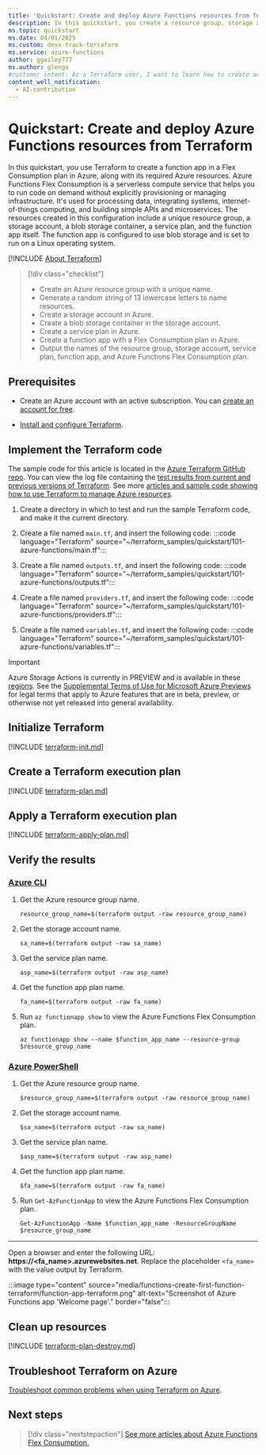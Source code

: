 ```yaml
---
title: 'Quickstart: Create and deploy Azure Functions resources from Terraform'
description: In this quickstart, you create a resource group, storage account, blob storage account, and service plan in Azure for an Azure Functions Flex Consumption plan.
ms.topic: quickstart
ms.date: 04/01/2025
ms.custom: devx-track-terraform
ms.service: azure-functions
author: ggailey777
ms.author: glenga
#customer intent: As a Terraform user, I want to learn how to create an Azure Functions Flex Consumption plan within a defined storage account and blob storage deployment container.
content_well_notification: 
  - AI-contribution
---
```


# Quickstart: Create and deploy Azure Functions resources from Terraform

In this quickstart, you use Terraform to create a function app in a Flex Consumption plan in Azure, along with its required Azure resources. Azure Functions Flex Consumption is a serverless compute service that helps you to run code on demand without explicitly provisioning or managing infrastructure. It's used for processing data, integrating systems, internet-of-things computing, and building simple APIs and microservices. The resources created in this configuration include a unique resource group, a storage account, a blob storage container, a service plan, and the function app itself. The function app is configured to use blob storage and is set to run on a Linux operating system.

[!INCLUDE [About Terraform](~/azure-dev-docs-pr/articles/terraform/includes/abstract.md)]

> [!div class="checklist"]
> * Create an Azure resource group with a unique name.
> * Generate a random string of 13 lowercase letters to name resources.
> * Create a storage account in Azure.
> * Create a blob storage container in the storage account.
> * Create a service plan in Azure.
> * Create a function app with a Flex Consumption plan in Azure.
> * Output the names of the resource group, storage account, service plan, function app, and Azure Functions Flex Consumption plan.

## Prerequisites

- Create an Azure account with an active subscription. You can [create an account for free](https://azure.microsoft.com/free/?WT.mc_id=A261C142F).

- [Install and configure Terraform](/azure/developer/terraform/quickstart-configure).

## Implement the Terraform code

The sample code for this article is located in the [Azure Terraform GitHub repo](https://github.com/Azure/terraform/tree/master/quickstart/101-azure-functions). You can view the log file containing the [test results from current and previous versions of Terraform](https://github.com/Azure/terraform/tree/master/quickstart/101-azure-functions/TestRecord.md). See more [articles and sample code showing how to use Terraform to manage Azure resources](/azure/terraform).

1. Create a directory in which to test and run the sample Terraform code, and make it the current directory.

1. Create a file named `main.tf`, and insert the following code:
    :::code language="Terraform" source="~/terraform_samples/quickstart/101-azure-functions/main.tf":::

1. Create a file named `outputs.tf`, and insert the following code:
    :::code language="Terraform" source="~/terraform_samples/quickstart/101-azure-functions/outputs.tf":::

1. Create a file named `providers.tf`, and insert the following code:
    :::code language="Terraform" source="~/terraform_samples/quickstart/101-azure-functions/providers.tf":::

1. Create a file named `variables.tf`, and insert the following code:
    :::code language="Terraform" source="~/terraform_samples/quickstart/101-azure-functions/variables.tf":::

> [!IMPORTANT]
> Azure Storage Actions is currently in PREVIEW and is available in these [regions](/azure/storage-actions/overview#supported-regions).
> See the [Supplemental Terms of Use for Microsoft Azure Previews](https://azure.microsoft.com/support/legal/preview-supplemental-terms/) for legal terms that apply to Azure features that are in beta, preview, or otherwise not yet released into general availability.

## Initialize Terraform

[!INCLUDE [terraform-init.md](~/azure-dev-docs-pr/articles/terraform/includes/terraform-init.md)]

## Create a Terraform execution plan

[!INCLUDE [terraform-plan.md](~/azure-dev-docs-pr/articles/terraform/includes/terraform-plan.md)]

## Apply a Terraform execution plan

[!INCLUDE [terraform-apply-plan.md](~/azure-dev-docs-pr/articles/terraform/includes/terraform-apply-plan.md)]

## Verify the results

### [Azure CLI](#tab/azure-cli)

1. Get the Azure resource group name.

    ```console
    resource_group_name=$(terraform output -raw resource_group_name)
    ```

1. Get the storage account name.

    ```console
    sa_name=$(terraform output -raw sa_name)
    ```

1. Get the service plan name.

    ```console
    asp_name=$(terraform output -raw asp_name)
    ```

1. Get the function app plan name.

    ```console
    fa_name=$(terraform output -raw fa_name)
    ```

1. Run `az functionapp show` to view the Azure Functions Flex Consumption plan.

    ```azurecli
    az functionapp show --name $function_app_name --resource-group $resource_group_name  
    ```

### [Azure PowerShell](#tab/azure-powershell)

1. Get the Azure resource group name.

    ```console
    $resource_group_name=$(terraform output -raw resource_group_name)
    ```

1. Get the storage account name.

    ```console
    $sa_name=$(terraform output -raw sa_name)
    ```

1. Get the service plan name.

    ```console
    $asp_name=$(terraform output -raw asp_name)
    ```

1. Get the function app plan name.

    ```console
    $fa_name=$(terraform output -raw fa_name)
    ```

1. Run `Get-AzFunctionApp` to view the Azure Functions Flex Consumption plan.

    ```azurepowershell
    Get-AzFunctionApp -Name $function_app_name -ResourceGroupName $resource_group_name 
    ```

---

Open a browser and enter the following URL: **https://<fa_name>.azurewebsites.net**. Replace the placeholder `<fa_name>` with the value output by Terraform.

:::image type="content" source="media/functions-create-first-function-terraform/function-app-terraform.png" alt-text="Screenshot of Azure Functions app 'Welcome page'." border="false":::

## Clean up resources

[!INCLUDE [terraform-plan-destroy.md](~/azure-dev-docs-pr/articles/terraform/includes/terraform-plan-destroy.md)]

## Troubleshoot Terraform on Azure

[Troubleshoot common problems when using Terraform on Azure](/azure/developer/terraform/troubleshoot).

## Next steps

> [!div class="nextstepaction"]
> [See more articles about Azure Functions Flex Consumption.](/search/?terms=Azure%20function%20app%20flex%20consumption%20and%20terraform)
